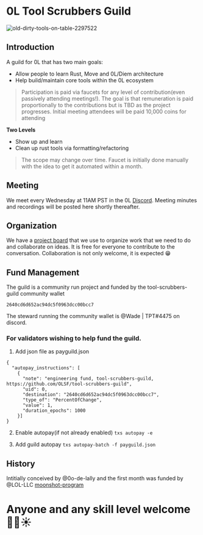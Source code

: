 # 0L Tool Scrubbers Guild
![old-dirty-tools-on-table-2297522](https://user-images.githubusercontent.com/97761083/179103005-fccff17b-72e1-4254-8c86-8a1405ee547f.jpg)

## Introduction
A guild for 0L that has two main goals:

* Allow people to learn Rust, Move and 0L/Diem architecture
* Help build/maintain core tools within the 0L ecosystem
> Participation is paid via faucets for any level of contribution(even passively attending meetings!). The goal is that remuneration is paid proportionally to the contributions but is TBD as the project progresses. Initial meeting attendees will be paid 10,000 coins for attending

**Two Levels**

* Show up and learn
* Clean up rust tools via formatting/refactoring
> The scope may change over time. Faucet is initially done manually with the idea to get it automated within a month.

## Meeting

We meet every Wednesday at 11AM PST in the 0L [Discord](https://discord.gg/GXazrCUV). Meeting minutes and recordings will be posted here shortly thereafter.

## Organization

We have a [project board](https://github.com/orgs/OLSF/projects/8) that we use to organize work that we need to do and collaborate on ideas. It is free for everyone to contribute to the conversation. Collaboration is not only welcome, it is expected 😁

## Fund Management

The guild is a community run project and funded by the tool-scrubbers-guild community wallet

`2640cd6d652ac94dc5f0963dcc00bcc7`

The steward running the community wallet is @Wade | TPT#4475 on discord.

### For validators wishing to help fund the guild.
1. Add json file as payguild.json
```
{
  "autopay_instructions": [
    {
      "note": "engineering fund, tool-scrubbers-guild, https://github.com/OLSF/tool-scrubbers-guild",
      "uid": 0,
      "destination": "2640cd6d652ac94dc5f0963dcc00bcc7",
      "type_of": "PercentOfChange",
      "value": 1,
      "duration_epochs": 1000
    }]
}
```

2. Enable autopay(if not already enabled)
`txs autopay -e`

3. Add guild autopay
`txs autopay-batch -f payguild.json`

## History

Intitially conceived by @0o-de-lally and the first month was funded by @LOL-LLC [moonshot-program](https://github.com/LOL-LLC/moonshot-program)

# Anyone and any skill level welcome ✊🏻☀️ 
